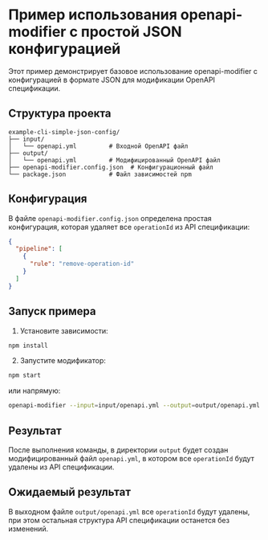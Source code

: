 # Пример использования openapi-modifier с простой JSON конфигурацией

Этот пример демонстрирует базовое использование openapi-modifier с конфигурацией в формате JSON для модификации OpenAPI спецификации.

## Структура проекта

```
example-cli-simple-json-config/
├── input/
│   └── openapi.yml         # Входной OpenAPI файл
├── output/
│   └── openapi.yml         # Модифицированный OpenAPI файл
├── openapi-modifier.config.json  # Конфигурационный файл
└── package.json            # Файл зависимостей npm
```

## Конфигурация

В файле `openapi-modifier.config.json` определена простая конфигурация, которая удаляет все `operationId` из API спецификации:

```json
{
  "pipeline": [
    {
      "rule": "remove-operation-id"
    }
  ]
}
```

## Запуск примера

1. Установите зависимости:
```bash
npm install
```

2. Запустите модификатор:
```bash
npm start
```

или напрямую:
```bash
openapi-modifier --input=input/openapi.yml --output=output/openapi.yml --config=openapi-modifier.config.json
```

## Результат

После выполнения команды, в директории `output` будет создан модифицированный файл `openapi.yml`, в котором все `operationId` будут удалены из API спецификации.

## Ожидаемый результат

В выходном файле `output/openapi.yml` все `operationId` будут удалены, при этом остальная структура API спецификации останется без изменений. 